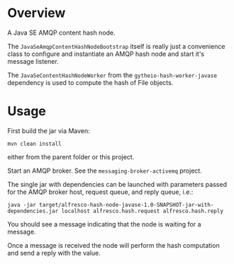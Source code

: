 
Overview
========

A Java SE AMQP content hash node.

The `JavaSeAmqpContentHashNodeBootstrap` itself is really just a convenience class
to configure and instantiate an AMQP hash node and start it's message listener.

The `JavaSeContentHashNodeWorker` from the `gytheio-hash-worker-javase` dependency is used
to compute the hash of File objects.

Usage
=====

First build the jar via Maven:

    mvn clean install

either from the parent folder or this project.

Start an AMQP broker.  See the `messaging-broker-activemq` project.

The single jar with dependencies can be launched with parameters passed for the 
AMQP broker host, request queue, and reply queue, i.e.:

    java -jar target/alfresco-hash-node-javase-1.0-SNAPSHOT-jar-with-dependencies.jar localhost alfresco.hash.request alfresco.hash.reply

You should see a message indicating that the node is waiting for a message.

Once a message is received the node will perform the hash computation and send a reply
with the value.
